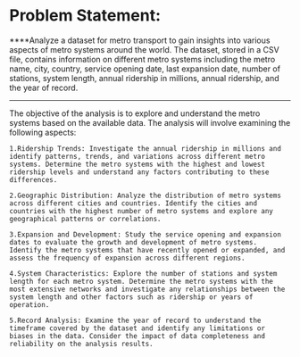 # Problem Statement:

****Analyze a dataset for metro transport to gain insights into various aspects of metro systems around the world. The dataset, stored in a CSV file, contains information on different metro systems including the metro name, city, country, service opening date, last expansion date, number of stations, system length, annual ridership in millions, annual ridership, and the year of record.
****
The objective of the analysis is to explore and understand the metro systems based on the available data. The analysis will involve examining the following aspects:

    1.Ridership Trends: Investigate the annual ridership in millions and identify patterns, trends, and variations across different metro systems. Determine the metro systems with the highest and lowest ridership levels and understand any factors contributing to these differences.

    2.Geographic Distribution: Analyze the distribution of metro systems across different cities and countries. Identify the cities and countries with the highest number of metro systems and explore any geographical patterns or correlations.

    3.Expansion and Development: Study the service opening and expansion dates to evaluate the growth and development of metro systems. Identify the metro systems that have recently opened or expanded, and assess the frequency of expansion across different regions.

    4.System Characteristics: Explore the number of stations and system length for each metro system. Determine the metro systems with the most extensive networks and investigate any relationships between the system length and other factors such as ridership or years of operation.

    5.Record Analysis: Examine the year of record to understand the timeframe covered by the dataset and identify any limitations or biases in the data. Consider the impact of data completeness and reliability on the analysis results.
